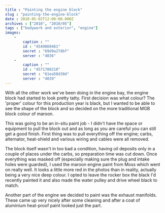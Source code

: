 ```yaml
---
title : "Painting the engine block"
slug : "painting-the-engine-block"
date : 2010-05-02T12:00:00.000Z
archives : ["2010", "2010/05"]
tags : ["bodywork and exterior", "engine"]
images:
    -
        caption : ""
        id : "4549860461"
        secret : "69d9a27dbf"
        server : "4036"
    -
        caption : ""
        id : "4571788210"
        secret : "61ea58d38d"
        server : "4039"
---
```


With all the other work we've been doing in the engine bay, the engine block had started to look pretty tatty. First decision was what colour? The 'proper' colour for this production year is black, but I wanted to be able to see the shape of the block and so decided on the more traditional MGB block colour of maroon.


This was going to be an in-situ paint job - I didn't have the space or equipment to pull the block out and as long as you are careful you can still get a good finish. First thing was to pull everything off the engine; carbs, alternator, heat-shield and various wiring and cables were all removed.


The block itself wasn't in too bad a condition, having oil deposits only in a couple of places under the carbs, so preparation time was cut down. Once everything was masked off (especially making sure the plug and intake holes were guarded), I used the maroon engine paint from Moss which went on really well. It looks a little more red in the photos than in reality, actually being a very nice deep colour. I opted to leave the rocker box the black I'd recently painted it and also made the water pulley and drive wheel black to match.

Another part of the engine we decided to paint was the exhaust manifolds. These came up very nicely after some cleaning and after a coat of aluminium heat-proof paint looked just the part.